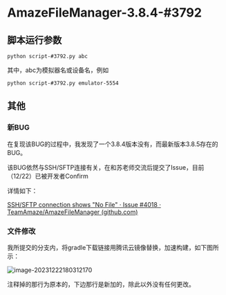 # AmazeFileManager-3.8.4-#3792



## 脚本运行参数

`python script-#3792.py abc`

其中，abc为模拟器名或设备名，例如

`python script-#3792.py emulator-5554`



## 其他

### 新BUG

在复现该BUG的过程中，我发现了一个3.8.4版本没有，而最新版本3.8.5存在的BUG。

该BUG依然与SSH/SFTP连接有关，在和苏老师交流后提交了Issue，目前（12/22）已被开发者Confirm

详情如下：

[SSH/SFTP connection shows "No File" · Issue #4018 · TeamAmaze/AmazeFileManager (github.com)](https://github.com/TeamAmaze/AmazeFileManager/issues/4018)

### 文件修改

我所提交的分支内，将gradle下载链接用腾讯云镜像替换，加速构建，如下图所示：

![image-20231222180312170](C:\Users\微笑\AppData\Roaming\Typora\typora-user-images\image-20231222180312170.png)

注释掉的那行为原本的，下边那行是新加的，除此以外没有任何更改。

